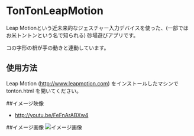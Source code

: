 TonTonLeapMotion
================

Leap Motionという近未来的なジェスチャー入力デバイスを使った、(一部ではお米トントンという名で知られる) 砂場遊びアプリです。

コの字形の枡が手の動きと連動しています。

## 使用方法
Leap Motion (http://www.leapmotion.com) をインストールしたマシンで tonton.html を開いてください。

##イメージ映像
- http://youtu.be/FeFnArABXw4

##イメージ画像
![イメージ画像](http://sonoisa.github.io/tonton/tonton.png)
